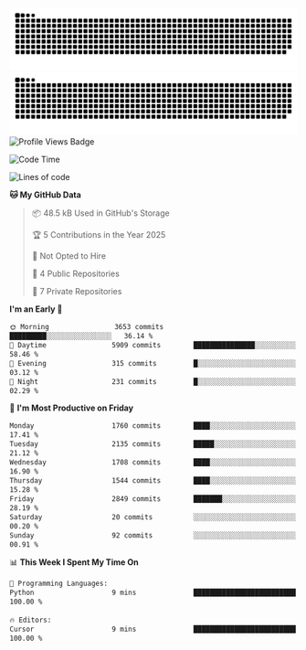 <img src="https://github.com/nielsbaggerman/nielsbaggerman/blob/output/github-contribution-grid-snake.svg#gh-light-mode-only" alt="GitHub Snake Light">
<img src="https://github.com/nielsbaggerman/nielsbaggerman/blob/output/github-contribution-grid-snake-dark.svg#gh-dark-mode-only" alt="GitHub Snake Dark">
<img src="https://komarev.com/ghpvc/?username=nielsbaggerman&amp;label=Profile+Views" alt="Profile Views Badge" />

<!--START_SECTION:waka-->
![Code Time](http://img.shields.io/badge/Code%20Time-2%2C360%20hrs%2036%20mins-blue)

![Lines of code](https://img.shields.io/badge/From%20Hello%20World%20I%27ve%20Written-11.5%20million%20lines%20of%20code-blue)

**🐱 My GitHub Data** 

> 📦 48.5 kB Used in GitHub's Storage 
 > 
> 🏆 5 Contributions in the Year 2025
 > 
> 🚫 Not Opted to Hire
 > 
> 📜 4 Public Repositories 
 > 
> 🔑 7 Private Repositories 
 > 
**I'm an Early 🐤** 

```text
🌞 Morning                3653 commits        █████████░░░░░░░░░░░░░░░░   36.14 % 
🌆 Daytime                5909 commits        ███████████████░░░░░░░░░░   58.46 % 
🌃 Evening                315 commits         █░░░░░░░░░░░░░░░░░░░░░░░░   03.12 % 
🌙 Night                  231 commits         █░░░░░░░░░░░░░░░░░░░░░░░░   02.29 % 
```
📅 **I'm Most Productive on Friday** 

```text
Monday                   1760 commits        ████░░░░░░░░░░░░░░░░░░░░░   17.41 % 
Tuesday                  2135 commits        █████░░░░░░░░░░░░░░░░░░░░   21.12 % 
Wednesday                1708 commits        ████░░░░░░░░░░░░░░░░░░░░░   16.90 % 
Thursday                 1544 commits        ████░░░░░░░░░░░░░░░░░░░░░   15.28 % 
Friday                   2849 commits        ███████░░░░░░░░░░░░░░░░░░   28.19 % 
Saturday                 20 commits          ░░░░░░░░░░░░░░░░░░░░░░░░░   00.20 % 
Sunday                   92 commits          ░░░░░░░░░░░░░░░░░░░░░░░░░   00.91 % 
```


📊 **This Week I Spent My Time On** 

```text
💬 Programming Languages: 
Python                   9 mins              █████████████████████████   100.00 % 

🔥 Editors: 
Cursor                   9 mins              █████████████████████████   100.00 % 
```


<!--END_SECTION:waka-->
